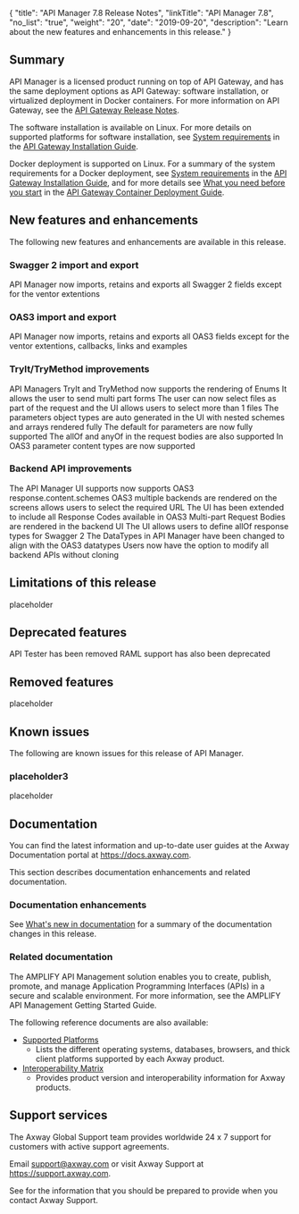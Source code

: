 {
    "title": "API Manager 7.8 Release Notes",
    "linkTitle": "API Manager 7.8",
    "no_list": "true",
    "weight": "20",
    "date": "2019-09-20",
    "description": "Learn about the new features and enhancements in this release."
}

## Summary

API Manager is a licensed product running on top of API Gateway, and has the same deployment options as API Gateway: software installation, or virtualized deployment in Docker containers. For more information on API Gateway, see the [API Gateway Release Notes](/bundle/APIGateway_77_ReleaseNotes_allOS_en_HTML5/).

The software installation is available on Linux. For more details on supported platforms for software installation, see [System requirements](/csh?context=305&product=prod-api-gateway-77) in the [API Gateway Installation Guide](/bundle/APIGateway_77_InstallationGuide_allOS_en_HTML5/).

Docker deployment is supported on Linux. For a summary of the system requirements for a Docker deployment, see [System requirements](/csh?context=305&product=prod-api-gateway-77) in the [API Gateway Installation Guide](/bundle/APIGateway_77_InstallationGuide_allOS_en_HTML5/), and for more details see [What you need before you start](/csh?context=900&product=prod-api-gateway-77) in the [API Gateway Container Deployment Guide](/bundle/APIGateway_77_ContainerGuide_allOS_en_HTML5/).

## New features and enhancements

The following new features and enhancements are available in this release.

### Swagger 2 import and export

API Manager now imports, retains and exports all Swagger 2 fields except for the ventor extentions 

### OAS3 import and export

API Manager now imports, retains and exports all OAS3 fields except for the ventor extentions, callbacks, links and examples 

### TryIt/TryMethod improvements

API Managers TryIt and TryMethod now supports the rendering of Enums
It allows the user to send multi part forms
The user can now select files as part of the request and the UI allows users to select more than 1 files
The parameters object types are auto generated in the UI with nested schemes and arrays rendered fully
The default for parameters are now fully supported
The allOf and anyOf in the request bodies are also supported
In OAS3 parameter content types are now supported

### Backend API improvements

The API Manager UI supports now supports OAS3 response.content.schemes
OAS3 multiple backends are rendered on the screens allows users to select the required URL
The UI has been extended to include all Response Codes available in OAS3
Multi-part Request Bodies are rendered in the backend UI
The UI allows users to define allOf response types for Swagger 2
The DataTypes in API Manager have been changed to align with the OAS3 datatypes
Users now have the option to modify all backend APIs without cloning 

## Limitations of this release

placeholder

## Deprecated features

API Tester has been removed
RAML support has also been deprecated

## Removed features

placeholder

## Known issues

The following are known issues for this release of API Manager.

### placeholder3

placeholder

## Documentation

You can find the latest information and up-to-date user guides at the Axway Documentation portal at <https://docs.axway.com>.

This section describes documentation enhancements and related documentation.

### Documentation enhancements

See [What's new in documentation](whats_new_doc.htm) for a summary of the documentation changes in this release.

### Related documentation

The AMPLIFY API Management solution enables you to create, publish, promote, and manage Application Programming Interfaces (APIs) in a secure and scalable environment. For more information, see the AMPLIFY API Management Getting Started Guide.

The following reference documents are also available:

* [Supported Platforms](https://docs.axway.com/bundle/Axway_Products_SupportedPlatforms_allOS_en)
    * Lists the different operating systems, databases, browsers, and thick client platforms supported by each Axway product.
* [Interoperability Matrix](https://docs.axway.com/bundle/Axway_Products_InteroperabilityMatrix_allOS_en)
    * Provides product version and interoperability information for Axway products.

## Support services

The Axway Global Support team provides worldwide 24 x 7 support for customers with active support agreements.

Email <support@axway.com> or visit Axway Support at <https://support.axway.com>.

See for the information that you should be prepared to provide when you contact Axway Support.
